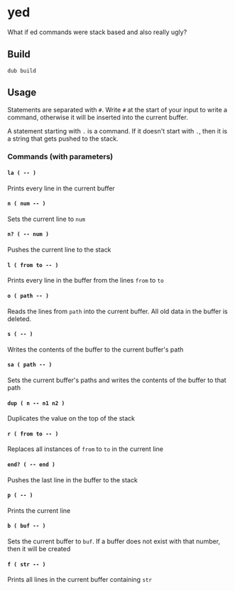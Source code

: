 # yed
What if ed commands were stack based and also really ugly?

## Build
```
dub build
```

## Usage
Statements are separated with `#`. Write `#` at the start of your input to write a command,
otherwise it will be inserted into the current buffer.

A statement starting with `.` is a command. If it doesn't start with `.`, then it is
a string that gets pushed to the stack.

### Commands (with parameters)
#### `la ( -- )`
Prints every line in the current buffer

#### `n ( num -- )`
Sets the current line to `num`

#### `n? ( -- num )`
Pushes the current line to the stack

#### `l ( from to -- )`
Prints every line in the buffer from the lines `from` to `to`

#### `o ( path -- )`
Reads the lines from `path` into the current buffer. All old data in the buffer is
deleted.

#### `s ( -- )`
Writes the contents of the buffer to the current buffer's path

#### `sa ( path -- )`
Sets the current buffer's paths and writes the contents of the buffer to that path

#### `dup ( n -- n1 n2 )`
Duplicates the value on the top of the stack

#### `r ( from to -- )`
Replaces all instances of `from` to `to` in the current line

#### `end? ( -- end )`
Pushes the last line in the buffer to the stack

#### `p ( -- )`
Prints the current line

#### `b ( buf -- )`
Sets the current buffer to `buf`. If a buffer does not exist with that number, then
it will be created

#### `f ( str -- )`
Prints all lines in the current buffer containing `str`
